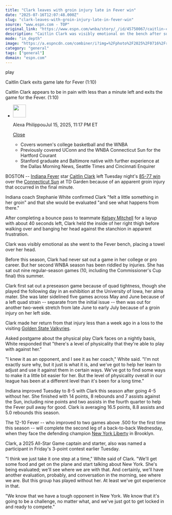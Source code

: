```yaml
---
title: "Clark leaves with groin injury late in Fever win"
date: "2025-07-16T12:07:48.000Z"
slug: "clark-leaves-with-groin-injury-late-in-fever-win"
source: "www.espn.com - TOP"
original_link: "https://www.espn.com/wnba/story/_/id/45750067/caitlin-clark-injures-groin-late-fever-win-sun"
description: "Caitlin Clark was visibly emotional on the bench after suffering an apparent groin injury in the final minute of the Fever's win over the Sun on Tuesday night."
mode: "in_depth"
image: "https://a.espncdn.com/combiner/i?img=%2Fphoto%2F2025%2F0716%2Fr1519605_1296x729_16%2D9.jpg"
category: "general"
tags: ["general"]
domain: "espn.com"
---
```

<div id="readability-page-1" class="page"><div data-video="watch,640,360,45749863,whitelist-CI|CF|FM|BJ|GW|RW|GQ|MG|SR|TZ|MH|PY|AM|AU|MU|KE|MW|SL|AW|BQ|TT|CL|GM|GN|GF|UM|ML|AR|NI|GB|UK|GD|PE|NG|FJ|AO|MP|CM|ZM|SC|EC|VG|AI|MQ|VC|HN|BM|PW|VI|BW|BB|KY|GH|CU|TC|DO|SX|RE|SV|GU|VE|KN|UG|AG|GT|HT|US|AS|PR|BF|CG|ZW|CV|LR|ZA|GP|TG|BI|CR|NZ|LS|SZ|BR|MX|SS|ET|BZ|NA|BS|KM|MZ|CO|NE|GY|GA|UY|CD|ER|BO|SN|MF|ST|MS|LC|JM|PA|" data-cerebro-id="687710a996581d0c53a24e76" data-title="Caitlin Clark exits game late for Fever" data-source="espn" data-contributing-partner="wsc"><div><picture><source srcset="https://a.espncdn.com/combiner/i?img=%2Fmedia%2Fmotion%2F2025%2F0715%2Fss_20250715_223835814_28967501364%2Fss_20250715_223835814_28967501364.jpg&amp;w=943&amp;h=530&amp;cquality=80&amp;format=jpg" media="(min-width: 376px)"><source srcset="https://a.espncdn.com/combiner/i?img=%2Fmedia%2Fmotion%2F2025%2F0715%2Fss_20250715_223835814_28967501364%2Fss_20250715_223835814_28967501364.jpg&amp;w=375&amp;cquality=80, https://a.espncdn.com/combiner/i?img=%2Fmedia%2Fmotion%2F2025%2F0715%2Fss_20250715_223835814_28967501364%2Fss_20250715_223835814_28967501364.jpg&amp;w=750&amp;cquality=40&amp;format=jpg 2x" media="(max-width: 375px)"></picture><p><span data-id="45749863">play</span></p></div><figcaption><div><p><span>Caitlin Clark exits game late for Fever (1:10)</span></p><p>Caitlin Clark appears to be in pain with less than a minute left and exits the game for the Fever. (1:10)</p></div></figcaption></div><div><div><ul><li><p><img src="https://a.espncdn.com/combiner/i?img=/i/columnists/full/philippou_alexa.png&amp;h=80&amp;w=80&amp;scale=crop" alt="" width="40" height="40"></p><p>Alexa Philippou<span>Jul 15, 2025, 11:17 PM ET</span></p><div><p><a href="#">Close</a></p><ul><li>Covers women's college basketball and the WNBA</li>
<li>Previously covered UConn and the WNBA Connecticut Sun for the Hartford Courant</li>
<li>Stanford graduate and Baltimore native with further experience at the Dallas Morning News, Seattle Times and Cincinnati Enquirer</li></ul></div></li></ul></div><p>BOSTON -- <a data-clubhouse-guid="bfef1bdd-c2d1-310d-dd9f-645b90575da9" href="https://www.espn.com/wnba/team/_/name/ind/indiana-fever">Indiana Fever</a> star <a data-player-guid="5ec40e1c-3104-322e-b80f-f358ea26aad4" href="https://www.espn.com/wnba/player/_/id/4433403/caitlin-clark">Caitlin Clark</a> left Tuesday night's <a href="https://www.espn.com/wnba/game/_/gameId/401736250/fever-sun">85-77 win</a> over the <a data-clubhouse-guid="7c72e7ee-5064-b766-2b39-95b57e3d9a08" href="https://www.espn.com/wnba/team/_/name/conn/connecticut-sun">Connecticut Sun</a> at TD Garden because of an apparent groin injury that occurred in the final minute.</p><p>Indiana coach Stephanie White confirmed Clark "felt a little something in her groin" and that she would be evaluated "and see what happens from there."</p><p>After completing a bounce pass to teammate <a data-player-guid="65441aab-bd32-abef-f1f9-6a95b381c955" href="https://www.espn.com/wnba/player/_/id/3142191/kelsey-mitchell">Kelsey Mitchell</a> for a layup with about 40 seconds left, Clark held the inside of her right thigh before walking over and banging her head against the stanchion in apparent frustration.</p><p>Clark was visibly emotional as she went to the Fever bench, placing a towel over her head.</p><p>Before this season, Clark had never sat out a game in her college or pro career. But her second WNBA season has been riddled by injuries. She has sat out nine regular-season games (10, including the Commissioner's Cup final) this summer.</p><p>Clark first sat out a preseason game because of quad tightness, though she played the following day in an exhibition at the University of Iowa, her alma mater. She was later sidelined five games across May and June because of a left quad strain -- separate from the initial issue -- then was out for another two-week stretch from late June to early July because of a groin injury on her left side.</p><p>Clark made her return from that injury less than a week ago in a loss to the visiting <a data-clubhouse-guid="170598de-f63a-3497-a04d-1fc514508f56" href="https://www.espn.com/wnba/team/_/name/gs/golden-state-valkyries">Golden State Valkyries</a>.</p><p>Asked postgame about the physical play Clark faces on a nightly basis, White responded that "there's a level of physicality that they're able to play with against her."</p><p>"I knew it as an opponent, and I see it as her coach," White said. "I'm not exactly sure why, but it just is what it is, and we've got to help her learn to adjust and use it against them in certain ways. We've got to find some ways to make it a little bit easier for her. But the level of physicality overall in our league has been at a different level than it's been for a long time."</p><p>Indiana improved Tuesday to 8-5 with Clark this season after going 4-5 without her. She finished with 14 points, 8 rebounds and 7 assists against the Sun, including nine points and two assists in the fourth quarter to help the Fever pull away for good. Clark is averaging 16.5 points, 8.8 assists and 5.0 rebounds this season.</p><p>The 12-10 Fever -- who improved to two games above .500 for the first time this season -- will complete the second leg of a back-to-back Wednesday, when they face the defending champion <a data-clubhouse-guid="ad8ccde6-59b3-fbe6-2faf-a835fa224ca1" href="https://www.espn.com/wnba/team/_/name/ny/new-york-liberty">New York Liberty</a> in Brooklyn.</p><p>Clark, a 2025 All-Star Game captain and starter, also was named a participant in Friday's 3-point contest earlier Tuesday.</p><p>"I think we just take it one step at a time," White said of Clark. "We'll get some food and get on the plane and start talking about New York. She's being evaluated; we'll see where we are with that. And certainly, we'll have another evaluation, probably, and conversation in the morning, see where we are. But this group has played without her. At least we've got experience in that.</p><p>"We know that we have a tough opponent in New York. We know that it's going to be a challenge, no matter what, and we've just got to get locked in and ready to compete."</p>
</div></div>